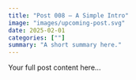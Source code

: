 ```yaml
---
title: "Post 008 — A Simple Intro"
image: "images/upcoming-post.svg"
date: 2025-02-01
categories: [""]
summary: "A short summary here."
---
```


Your full post content here...

